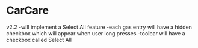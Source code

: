 # CarCare
v2.2
-will implement a Select All feature
-each gas entry will have a hidden checkbox which will appear when user long presses
-toolbar will have a checkbox called Select All